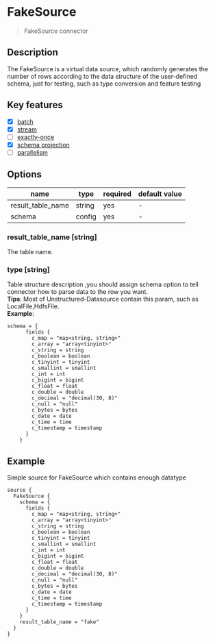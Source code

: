 # FakeSource

> FakeSource connector

## Description

The FakeSource is a virtual data source, which randomly generates the number of rows according to the data structure of the user-defined schema,
just for testing, such as type conversion and feature testing

## Key features

- [x] [batch](../../concept/connector-v2-features.md)
- [x] [stream](../../concept/connector-v2-features.md)
- [ ] [exactly-once](../../concept/connector-v2-features.md)
- [x] [schema projection](../../concept/connector-v2-features.md)
- [ ] [parallelism](../../concept/connector-v2-features.md)

## Options

| name              | type   | required | default value |
|-------------------|--------|----------|---------------|
| result_table_name | string | yes      | -             |
| schema            | config | yes      | -             |

### result_table_name [string]

The table name.

### type [string]
Table structure description ,you should assign schema option to tell connector how to parse data to the row you want.  
**Tips**: Most of Unstructured-Datasource contain this param, such as LocalFile,HdfsFile.  
**Example**:
```hocon
schema = {
      fields {
        c_map = "map<string, string>"
        c_array = "array<tinyint>"
        c_string = string
        c_boolean = boolean
        c_tinyint = tinyint
        c_smallint = smallint
        c_int = int
        c_bigint = bigint
        c_float = float
        c_double = double
        c_decimal = "decimal(30, 8)"
        c_null = "null"
        c_bytes = bytes
        c_date = date
        c_time = time
        c_timestamp = timestamp
      }
    }
```

## Example
Simple source for FakeSource which contains enough datatype
```hocon
source {
  FakeSource {
    schema = {
      fields {
        c_map = "map<string, string>"
        c_array = "array<tinyint>"
        c_string = string
        c_boolean = boolean
        c_tinyint = tinyint
        c_smallint = smallint
        c_int = int
        c_bigint = bigint
        c_float = float
        c_double = double
        c_decimal = "decimal(30, 8)"
        c_null = "null"
        c_bytes = bytes
        c_date = date
        c_time = time
        c_timestamp = timestamp
      }
    }
    result_table_name = "fake"
  }
}
```